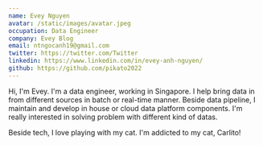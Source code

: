 ```yaml
---
name: Evey Nguyen
avatar: /static/images/avatar.jpeg
occupation: Data Engineer
company: Evey Blog
email: ntngocanh19@gmail.com
twitter: https://twitter.com/Twitter
linkedin: https://www.linkedin.com/in/evey-anh-nguyen/
github: https://github.com/pikato2022
---
```


Hi, I'm Evey. I'm a data engineer, working in Singapore. I help bring data in from different sources in batch or real-time manner. Beside data pipeline, I maintain and develop in house or cloud data platform components. I'm really interested in solving problem with different kind of datas.

Beside tech, I love playing with my cat. I'm addicted to my cat, Carlito!
